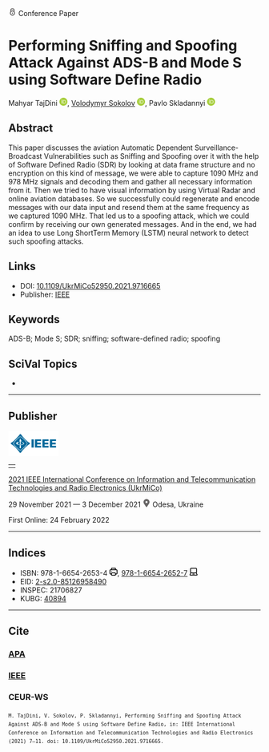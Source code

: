 <img src="/icons/lock.svg" width="16" height="16"> Conference Paper

# Performing Sniffing and Spoofing Attack Against ADS-B and Mode S using Software Define Radio

Mahyar TajDini <a href="https://orcid.org/0000-0001-8875-3362" target="_blank"><img src="/icons/orcid.svg" width="16" height="16"></a>,
<a href="/">Volodymyr Sokolov</a> <a href="https://orcid.org/0000-0002-9349-7946" target="_blank"><img src="/icons/orcid.svg" width="16" height="16"></a>,
Pavlo Skladannyi <a href="https://orcid.org/0000-0002-7775-6039" target="_blank"><img src="/icons/orcid.svg" width="16" height="16"></a>

## Abstract

This paper discusses the aviation Automatic Dependent Surveillance-Broadcast Vulnerabilities such as Sniffing and Spoofing over it with the help of Software Defined Radio (SDR) by looking at data frame structure and no encryption on this kind of message, we were able to capture 1090 MHz and 978 MHz signals and decoding them and gather all necessary information from it. Then we tried to have visual information by using Virtual Radar and online aviation databases. So we successfully could regenerate and encode messages with our data input and resend them at the same frequency as we captured 1090 MHz. That led us to a spoofing attack, which we could confirm by receiving our own generated messages. And in the end, we had an idea to use Long ShortTerm Memory (LSTM) neural network to detect such spoofing attacks.

## Links

* DOI: [10.1109/UkrMiCo52950.2021.9716665](https://doi.org/10.1109/UkrMiCo52950.2021.9716665) 
* Publisher: [IEEE](https://ieeexplore.ieee.org/document/9716665)

## Keywords

ADS-B; Mode S; SDR; sniffing; software-defined radio; spoofing

## SciVal Topics
-

***
## Publisher

<img src="/icons/ieee.svg" height="50">

<table>
<tr>
<td style="text-align: left;">
<span class="__dimensions_badge_embed__" data-doi="10.1109/UkrMiCo52950.2021.9716665" data-hide-zero-citations="true"></span><script async src="https://badge.dimensions.ai/badge.js" charset="utf-8"></script>
</td>
</tr>
</table>

[2021 IEEE International Conference on Information and Telecommunication Technologies and Radio Electronics (UkrMiCo)](https://ieeexplore.ieee.org/xpl/conhome/9716582/proceeding)

29 November 2021 — 3 December 2021 <img src="/icons/location-pin.svg" width="16" height="16"> Odesa, Ukraine

First Online: 24 February 2022

***
## Indices

* ISBN: 978-1-6654-2653-4 <img src="/icons/print.svg" width="16" height="16">, [978-1-6654-2652-7](https://isbnsearch.org/isbn/978-1-6654-2652-7) <img src="/icons/online.svg" width="16" height="16">
* EID: [2-s2.0-85126958490](http://www.scopus.com/record/display.url?origin=inward&eid=2-s2.0-85126958490)
* INSPEC: 21706827
* KUBG: [40894](http://elibrary.kubg.edu.ua/id/eprint/40894/)

***
## Cite

### [APA](https://citation.crosscite.org/format?doi=10.1109/UkrMiCo52950.2021.9716665&style=apa&lang=en-US)

### [IEEE](https://citation.crosscite.org/format?doi=10.1109/UkrMiCo52950.2021.9716665&style=ieee&lang=en-US)

### CEUR-WS

<small>`M. TajDini, V. Sokolov, P. Skladannyi, Performing Sniffing and Spoofing Attack Against ADS-B and Mode S using Software Define Radio, in: IEEE International Conference on Information and Telecommunication Technologies and Radio Electronics (2021) 7–11. doi: 10.1109/UkrMiCo52950.2021.9716665.`</small>